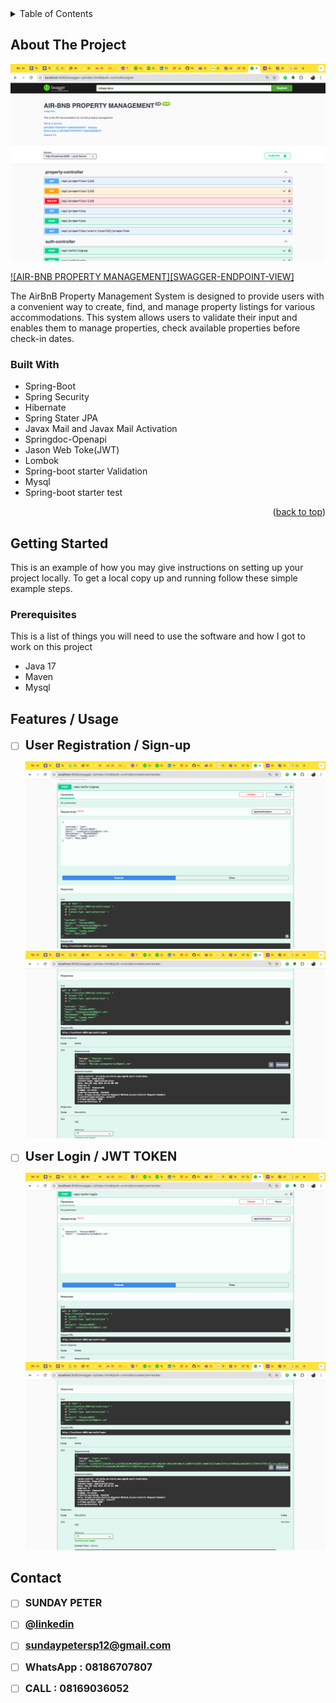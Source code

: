 <!-- TABLE OF CONTENTS -->
<details>
  <summary>Table of Contents</summary>
  <ol>
    <li>
      <a href="#about-the-project">About The Project</a>
    <li>
      <a href="#about-the-project">Built With</a>
    <li>
      <a href="#about-the-project">Getting Started</a>
    <li>
      <a href="#about-the-project">Features/Usage</a>
    <li>
      <a href="#about-the-project">Sample Test</a>
    <li>
      <a href="#about-the-project">Sample Data Persisting DB</a>
    <li>
      <a href="#about-the-project">Contact</a>
  </ol>
</details>

<!-- ABOUT THE PROJECT -->
## About The Project

![AIR-BNB PROPERTY MANAGEMENT](swagger.png)

[![AIR-BNB PROPERTY MANAGEMENT][SWAGGER-ENDPOINT-VIEW]](swagger.png)

The AirBnB Property Management System is designed to provide users with a convenient way to create, find, and manage property listings for various accommodations. This system allows users to validate their input and enables them to manage properties, check available properties before check-in dates.


### Built With

* Spring-Boot
* Spring Security
* Hibernate
* Spring Stater JPA
* Javax Mail and Javax Mail Activation
* Springdoc-Openapi
* Jason Web Toke(JWT)
* Lombok
* Spring-boot starter Validation
* Mysql
* Spring-boot starter test


<p align="right">(<a href="#readme-top">back to top</a>)</p>

<!-- GETTING STARTED -->
## Getting Started

This is an example of how you may give instructions on setting up your project locally.
To get a local copy up and running follow these simple example steps.

### Prerequisites

This is a list of things you will need to use the software and how I got to work on this project
* Java 17
* Maven
* Mysql


<!-- USAGE EXAMPLES -->
## Features / Usage

- [ ] <span style="font-size: 20px; font-weight: bold;">User Registration / Sign-up</span>

  ![AIR-BNB PROPERTY MANAGEMENT](sign_up.png)
  ![EVENT BOOKING APPLICATION](response_signup.png)


- [ ] <span style="font-size: 20px; font-weight: bold;">User Login / JWT TOKEN</span>

  ![AIR-BNB PROPERTY MANAGEMENT](login_request.png)
  ![AIR-BNB PROPERTY MANAGEMENT](login_response.png)

<!-- CONTACT -->
## Contact
- [ ] <span style="font-size: 16px; font-weight: bold;">SUNDAY PETER</span>

- [ ] <span style="font-size: 16px; font-weight: bold;">[@linkedin](https://www.linkedin.com/in/sundaypeter1/)</span>

- [ ] <span style="font-size: 16px; font-weight: bold;">sundaypetersp12@gmail.com</span>

- [ ] <span style="font-size: 16px; font-weight: bold;">WhatsApp : 08186707807</span>

- [ ] <span style="font-size: 16px; font-weight: bold;">CALL : 08169036052</span>

